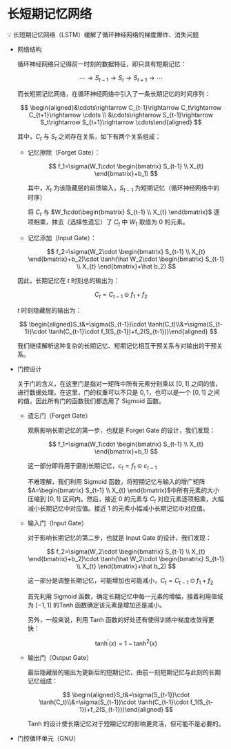 # 长短期记忆网络

<aside>
💡 长短期记忆网络（LSTM）缓解了循环神经网络的梯度爆炸、消失问题

</aside>

- 网络结构
    
    循环神经网络只记得前一时刻的数据特征，即只具有短期记忆：
    
    $$
    \cdots\rightarrow S_{t-1}\rightarrow S_t\rightarrow S_{t+1}\rightarrow \cdots
    $$
    
    而长短期记忆网络，在循环神经网络中引入了一条长期记忆的时间序列：
    
    $$
    \begin{aligned}&\cdots\rightarrow C_{t-1}\rightarrow C_t\rightarrow C_{t+1}\rightarrow \cdots \\ &\cdots\rightarrow S_{t-1}\rightarrow S_t\rightarrow S_{t+1}\rightarrow \cdots\end{aligned}
    $$
    
    其中，$C_t$ 与 $S_t$ 之间存在关系，如下有两个关系组成：
    
    - 记忆擦除（Forget Gate）：
        
        $$
        f_1=\sigma(W_1\cdot \begin{bmatrix}
        S_{t-1} \\
        X_{t}
        \end{bmatrix}+b_1)
        $$
        
        其中，$X_t$ 为该隐藏层的前馈输入，$S_{t-1}$ 为短期记忆（循环神经网络中的时序）
        
        将 $C_t$ 与 $W_1\cdot\begin{bmatrix}
        S_{t-1} \\
        X_{t}
        \end{bmatrix}$ 逐项相乘，抹去（选择性遗忘）了 $C_t$ 中 $W_1$ 取值为 $0$ 的元素。
        
    - 记忆添加（Input Gate）：
        
        $$
        f_2=\sigma(W_2\cdot \begin{bmatrix}
        S_{t-1} \\
        X_{t}
        \end{bmatrix}+b_2)\cdot \tanh(\hat W_2\cdot \begin{bmatrix}
        S_{t-1} \\
        X_{t}
        \end{bmatrix}+\hat b_2)
        $$
        
    
    因此，长期记忆在 $t$  时刻总的输出为：
    
    $$
    C_t=C_{t-1}\odot f_1+f_2
    $$
    
    $t$  时刻隐藏层的输出为：
    
    $$
    \begin{aligned}S_t&=\sigma(S_{t-1})\cdot \tanh(C_t)\\&=\sigma(S_{t-1})\cdot \tanh(C_{t-1}\cdot f_1(S_{t-1})+f_2(S_{t-1}))\end{aligned}
    $$
    
    我们继续解析这种复杂的长期记忆、短期记忆相互干预关系与对输出的干预关系。
    
- 门控设计
    
    关于门的含义，在这里门是指对一矩阵中所有元素分别乘以 $[0,1]$ 之间的值，进行数据处理。在这里，门的权重可以不只是 $0, 1$，也可以是一个 $[0,1]$ 之间的值，因此所有门的函数我们都选用了 $\text{Sigmoid}$ 函数。
    
    - 遗忘门（Forget Gate）
        
        观察影响长期记忆的第一步，也就是 Forget Gate 的设计，我们发现：
        
        $$
        f_1=\sigma(W_1\cdot \begin{bmatrix}
        S_{t-1} \\
        X_{t}
        \end{bmatrix}+b_1)
        $$
        
        这一部分即将用于磨削长期记忆，$c_t= f_1\odot c_{t-1}$
        
        不难理解，我们利用 $\text{Sigmoid}$ 函数，将短期记忆与输入的增广矩阵$A=\begin{bmatrix}
        S_{t-1} \\
        X_{t}
        \end{bmatrix}$中所有元素的大小压缩到 $[0,1]$ 区间内。然后，接近 $0$ 的元素与 $C_t$ 对应元素逐项相乘，大幅减小长期记忆中对应值。接近 $1$ 的元素小幅减小长期记忆中对应值。
        
    - 输入门（Input Gate）
        
        对于影响长期记忆的第二步，也就是 Input Gate 的设计，我们发现：
        
        $$
        f_2=\sigma(W_2\cdot \begin{bmatrix}
        S_{t-1} \\
        X_{t}
        \end{bmatrix}+b_2)\cdot \tanh(\hat W_2\cdot \begin{bmatrix}
        S_{t-1} \\
        X_{t}
        \end{bmatrix}+\hat b_2)
        $$
        
        这一部分是调整长期记忆，可能增加也可能减小，$C_t=C_{t-1}\odot f_1+f_2$
        
        首先利用 $\text{Sigmoid}$ 函数，确定长期记忆中每一元素的增幅，接着利用值域为 $[-1,1]$ 的$\text{Tanh}$ 函数确定该元素是增加还是减小。
        
        另外，一般来说，利用 $\text{Tanh}$ 函数的好处还有使得训练中梯度收敛得更快：
        
        $$
        \tanh^\prime(x)=1-\tanh^2(x)
        $$
        
    - 输出门（Output Gate）
        
        最后隐藏层的输出为更新后的短期记忆，由前一刻短期记忆与此刻的长期记忆组成：
        
        $$
        \begin{aligned}S_t&=\sigma(S_{t-1})\cdot \tanh(C_t)\\&=\sigma(S_{t-1})\cdot \tanh(C_{t-1}\cdot f_1(S_{t-1})+f_2(S_{t-1}))\end{aligned}
        $$
        
         $\text{Tanh}$ 的设计使长期记忆对于短期记忆的影响更灵活，但可能不是必要的。
        
- 门控循环单元（GNU）